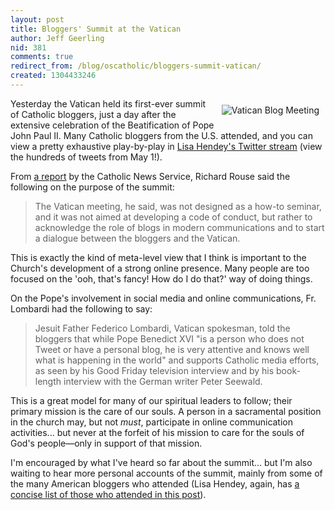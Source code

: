 ```yaml
---
layout: post
title: Bloggers' Summit at the Vatican
author: Jeff Geerling
nid: 381
comments: true
redirect_from: /blog/oscatholic/bloggers-summit-vatican/
created: 1304433246
---
```

<p><img src="http://www.opensourcecatholic.com/sites/opensourcecatholic.com/files/imagecache/300px-by-300px/user-uploads/oscatholic/photo-13.jpg" alt="Vatican Blog Meeting" style="float: right; margin: 10px;" class="imagecache-300px-by-300px" />Yesterday the Vatican held its first-ever summit of Catholic bloggers, just a day after the extensive celebration of the Beatification of Pope John Paul II. Many Catholic bloggers from the U.S. attended, and you can view a pretty exhaustive play-by-play in <a href="http://twitter.com/lisahendey">Lisa Hendey's Twitter stream</a> (view the hundreds of tweets from May 1!).</p><p>From <a href="http://www.uscatholic.org/news/2011/05/church-needs-blogs-bloggers-need-church-say-meeting-participants">a report</a> by the Catholic News Service, Richard Rouse said the following on the purpose of the summit:</p><blockquote><p>The Vatican meeting, he said, was not designed as a how-to seminar, and it was not aimed at developing a code of conduct, but rather to acknowledge the role of blogs in modern communications and to start a dialogue between the bloggers and the Vatican.</p></blockquote><p>This is exactly the kind of meta-level view that I think is important to the Church's development of a strong online presence. Many people are too focused on the 'ooh, that's fancy! How do I do that?' way of doing things.</p><p>On the Pope's involvement in social media and online communications, Fr. Lombardi had the following to say:</p><blockquote><p>Jesuit Father Federico Lombardi, Vatican spokesman, told the bloggers that while Pope Benedict XVI "is a person who does not Tweet or have a personal blog, he is very attentive and knows well what is happening in the world" and supports Catholic media efforts, as seen by his Good Friday television interview and by his book-length interview with the German writer Peter Seewald.</p></blockquote><p>This is a great model for many of our spiritual leaders to follow; their primary mission is the care of our souls. A person in a sacramental position in the church may, but not <em>must</em>, participate in online communication activities... but never at the forfeit of his mission to care for the souls of God's people—only in support of that mission.</p><p>I'm encouraged by what I've heard so far about the summit... but I'm also waiting to hear more personal accounts of the summit, mainly from some of the many American bloggers who attended (Lisa Hendey, again, has <a href="http://lisahendey.com/lisa-hendey/2011/04/22/vatican-blogger-meeting/">a concise list of those who attended in this post</a>).</p>
